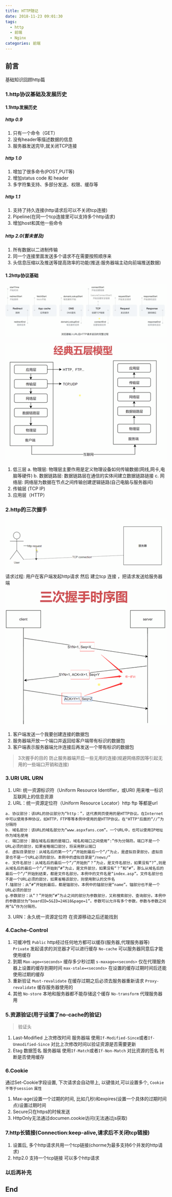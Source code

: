 ```yaml
---
title: HTTP随记
date: 2018-11-23 09:01:30
tags:
  - http
  - 前端
  - Nginx
categories: 前端
---
```

## 前言

基础知识回顾http篇

### 1.http协议基础及发展历史

#### 1.1http发展历史

##### http 0.9

1. 只有一个命令（GET）
2. 没有header等描述数据的信息
3. 服务器发送完毕,就关闭TCP连接

##### http 1.0

1. 增加了很多命令(POST,PUT等)
2. 增加status code 和 header
3. 多字符集支持、多部分发送、权限、缓存等

##### http 1.1

1. 支持了持久连接(http请求后可以不关闭tcp连接)
2. Pipeline(在同一个tcp连接里可以支持多个http请求)
2. 增加host和其他一些命令

##### http 2.0(暂未普及)

1. 所有数据以二进制传输
2. 同一个连接里面发送多个请求不在需要按照顺序来
3. 头信息压缩以及推送等提高效率的功能(推送:服务器端主动向前端推送数据)

#### 1.2http协议基础

![requestProcess](https://github.com/Cxuyang/hexo-demo/blob/master/source/img/http/request.png)

![model](https://github.com/Cxuyang/hexo-demo/blob/master/source/img/http/model.png)
1. 低三层
a. 物理层: 物理层主要作用是定义物理设备如何传输数据(网线,网卡,电脑等硬件)
b. 数据链路层: 数据链路层在通信的实体间建立数据链路链接
c. 网络层: 网络层为数据在节点之间传输创建逻辑链路(自己电脑与服务器间)
2. 传输层 (TCP IP)
3. 应用层（HTTP）

### 2.http的三次握手

![request](https://github.com/Cxuyang/hexo-demo/blob/master/source/img/http/shakehans.png)
请求过程: 用户在客户端发起http请求 然后 建立tcp 连接 ，把请求发送给服务器端

![shakehands](https://github.com/Cxuyang/hexo-demo/blob/master/source/img/http/shakehans1.png)
1.	客户端发送一个我要创建连接的数据包
2.	服务器端开放一个端口并返回给客户端带有标识的数据包
3.	客户端表示服务器端允许连接后再发送一个带有标识的数据包

>3次握手的目的
防止服务器端开启一些无用的连接(规避网络原因等引起无用的一些端口开销和连接)

### 3.URI URL URN

1. URI: 统一资源标识符（Uniform Resource Identifier，或URI)  用来唯一标识互联网上的信息资源
2. URL：统一资源定位符（Uniform Resource Locator）http  ftp 等都是url
```
a. 协议部分：该URL的协议部分为“http：”，这代表网页使用的是HTTP协议。在Internet中可以使用多种协议，如HTTP，FTP等等本例中使用的是HTTP协议。在"HTTP"后面的“//”为分隔符
b. 域名部分：该URL的域名部分为“www.aspxfans.com”。一个URL中，也可以使用IP地址作为域名使用
c. 端口部分：跟在域名后面的是端口，域名和端口之间使用“:”作为分隔符。端口不是一个URL必须的部分，如果省略端口部分，将采用默认端口
d. 虚拟目录部分：从域名后的第一个“/”开始到最后一个“/”为止，是虚拟目录部分。虚拟目录也不是一个URL必须的部分。本例中的虚拟目录是“/news/”
e. 文件名部分：从域名后的最后一个“/”开始到“？”为止，是文件名部分，如果没有“?”,则是从域名后的最后一个“/”开始到“#”为止，是文件部分，如果没有“？”和“#”，那么从域名后的最后一个“/”开始到结束，都是文件名部分。本例中的文件名是“index.asp”。文件名部分也不是一个URL必须的部分，如果省略该部分，则使用默认的文件名
f.锚部分：从“#”开始到最后，都是锚部分。本例中的锚部分是“name”。锚部分也不是一个URL必须的部分
g.参数部分：从“？”开始到“#”为止之间的部分为参数部分，又称搜索部分、查询部分。本例中的参数部分为“boardID=5&ID=24618&page=1”。参数可以允许有多个参数，参数与参数之间用“&”作为分隔符。
```
3. URN：永久统一资源定位符 在资源移动之后还能找到

### 4.Cache-Control

1. 可缓冲性
`Public`  http经过任何地方都可以缓存(服务器,代理服务器等)
`Private` 发起请求的浏览器才可以进行缓存
`No-cache` 可以服务器同意后才能使用缓存
2. 到期
`Max-age=<seconds>`  缓存多少秒过期
`s-maxage=<seconds>` 仅在代理服务器上设置的缓存到期时间
`max-stale=<seconds>` 在设置的缓存过期时间后还能使用过期的缓存
3. 重新验证
`Must-revalidate`  在缓存过期之后必须去服务器重新请求
`Proxy-revalidate`  缓存服务器使用的
4. 其他
`No-store`  本地和服务器都不能存储这个缓存
`No-transform` 代理服务器用

### 5.资源验证(用于设置了no-cache的验证)

>验证头
1. Last-Modified
上次修改时间
服务器端 使用`If-Modified-Since`或者`If-Unmodified-Since`
对比上次修改时间以验证资源是否需要更新
2. Etag
数据签名
服务器端 使用`If-Match`或者`If-Non-Match`
对比资源的签名 判断是否使用缓存

### 6.Cookie

通过Set-Cookie字段设置, 下次请求会自动带上, 以键值对,可以设置多个, `Cookie不等于session`
`属性`
1. Max-age(设置一个过期的时间, 比如几秒)和expires(设置一个具体的过期时间点)设置过期时间
2. Secure只在https的时候发送
2. HttpOnly无法通过documen.cookie访问(无法通过js获取)

### 7.http长链接(Connection:keep-alive,请求后不关闭tcp链接)

1. 设置后, 多个http请求共用一个tcp链接(chorme为最多支持6个并发的http请求)
2. http2.0 支持一个tcp链接 可以多个http请求

### 以后再补充

## End

